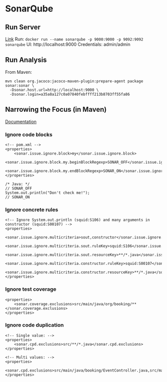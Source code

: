 # SonarQube

## Run Server
[Link](https://store.docker.com/images/sonarqube)
Run: `docker run --name sonarqube -p 9000:9000 -p 9092:9092 sonarqube`
UI: http://localhost:9000
Credentials: admin/admin

## Run Analysis
From Maven:
```
mvn clean org.jacoco:jacoco-maven-plugin:prepare-agent package sonar:sonar \
  -Dsonar.host.url=http://localhost:9000 \
  -Dsonar.login=a35a8a127c0a07840febffff213b8703ff55fa86
```

## Narrowing the Focus (in Maven)
[Documentation](https://docs.sonarqube.org/display/SONAR/Narrowing+the+Focus)
### Ignore code blocks
```
<!-- pom.xml -->
<properties>
    <sonar.issue.ignore.block>my</sonar.issue.ignore.block>
    <sonar.issue.ignore.block.my.beginBlockRegexp>SONAR_OFF</sonar.issue.ignore.block.my.beginBlockRegexp>
    <sonar.issue.ignore.block.my.endBlockRegexp>SONAR_ON</sonar.issue.ignore.block.my.endBlockRegexp>
</properties>

/* Java: */
// SONAR_OFF
System.out.println("Don't check me!");
// SONAR_ON
```
### Ignore concrete rules
```
<!-- Ignore System.out.println (squid:S106) and many arguments in constructor (squid:S00107) -->
<properties>
    <sonar.issue.ignore.multicriteria>sout,constructor</sonar.issue.ignore.multicriteria>
    <sonar.issue.ignore.multicriteria.sout.ruleKey>squid:S106</sonar.issue.ignore.multicriteria.sout.ruleKey>
    <sonar.issue.ignore.multicriteria.sout.resourceKey>**/*.java</sonar.issue.ignore.multicriteria.sout.resourceKey>
    <sonar.issue.ignore.multicriteria.constructor.ruleKey>squid:S00107</sonar.issue.ignore.multicriteria.constructor.ruleKey>
    <sonar.issue.ignore.multicriteria.constructor.resourceKey>**/*.java</sonar.issue.ignore.multicriteria.constructor.resourceKey>
</properties>
```
### Ignore test coverage
```
<properties>
    <sonar.coverage.exclusions>src/main/java/org/booking/**</sonar.coverage.exclusions>
</properties>
```
### Ignore code duplication
```
<!-- Single value: -->
<properties>
    <sonar.cpd.exclusions>src/**/*.java</sonar.cpd.exclusions>
</properties>

<!-- Multi values: -->
<properties>
    <sonar.cpd.exclusions>src/main/java/booking/EventController.java,src/main/java/booking/UserController.java</sonar.cpd.exclusions>
</properties>
```
